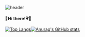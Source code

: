 ![header](https://capsule-render.vercel.app/api?type=waving&color=0:81BEF7,100:2ECCFA&height=180&section=header&text=🐟🐠&fontSize=30&fontColor=585858&fontAlign=85)
<h4>🐰Hi there!💗🥕</h4>

[![Top Langs](https://github-readme-stats.vercel.app/api/top-langs/?username=bomcarrot&layout=compact)](https://github.com/bomcarrot/bomcarrot)[![Anurag's GitHub stats](https://github-readme-stats.vercel.app/api?username=bomcarrot)](https://github.com/bomcarrot/bomcarrot)


 
